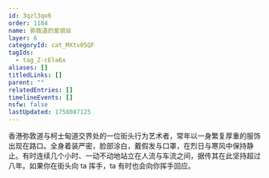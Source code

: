 ```yaml
---
id: 3qzl3qo6
order: 1184
name: 弥敦道的爱丽丝
layer: 6
categoryId: cat_MXtv05QF
tagIds:
  - tag_Z-cEla6x
aliases: []
titledLinks: []
parent: ""
relatedEntries: []
timelineEvents: []
nsfw: false
lastUpdated: 1758087125
---
```


香港弥敦道与柯士甸道交界处的一位街头行为艺术者，常年以一身繁复厚重的服饰出现在路口。全身着装严密，脸部涂白，戴假发与口罩，在烈日与寒风中保持静止。有时连续几个小时、一动不动地站立在人流与车流之间，据传其在此坚持超过八年。如果你在街头向 ta 挥手，ta 有时也会向你挥手回应。
